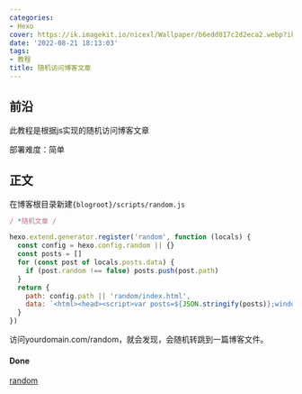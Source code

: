```yaml
---
categories:
- Hexo
cover: https://ik.imagekit.io/nicexl/Wallpaper/b6edd017c2d2eca2.webp?ik-sdk-version=javascript-1.4.3&updatedAt=1661082299520
date: '2022-08-21 18:13:03'
tags:
- 教程
title: 随机访问博客文章
---
```

## 前沿

此教程是根据js实现的随机访问博客文章

部署难度：简单

## 正文

在博客根目录新建`{blogroot}/scripts/random.js`

```random.js
/ *随机文章 /

hexo.extend.generator.register('random', function (locals) {
  const config = hexo.config.random || {}
  const posts = []
  for (const post of locals.posts.data) {
    if (post.random !== false) posts.push(post.path)
  }
  return {
    path: config.path || 'random/index.html',
    data: `<html><head><script>var posts=${JSON.stringify(posts)};window.open('/'+posts[Math.floor(Math.random() * posts.length)],"_self")</script></head></html>`
  }
})
```

访问yourdomain.com/random，就会发现，会随机转跳到一篇博客文件。

#### Done

[random](https://xlenco.eu.org/random)
